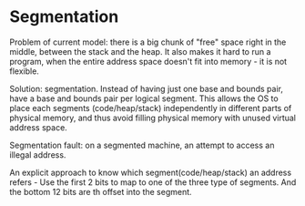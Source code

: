 # Segmentation
Problem of current model: there is a big chunk of "free" space right in the middle, between the stack and the heap. It also makes it hard to run a program, when the entire address space doesn't fit into memory - it is not flexible. 

Solution: segmentation. Instead of having just one base and bounds pair, have a base and bounds pair per logical segment. This allows the OS to place each segments (code/heap/stack) independently in different parts of physical memory, and thus avoid filling physical memory with unused virtual address space.

Segmentation fault: on a segmented machine, an attempt to access an illegal address.

An explicit approach to know which segment(code/heap/stack) an address refers - Use the first 2 bits to map to one of the three type of segments. And the bottom 12 bits are th offset into the segment. 































